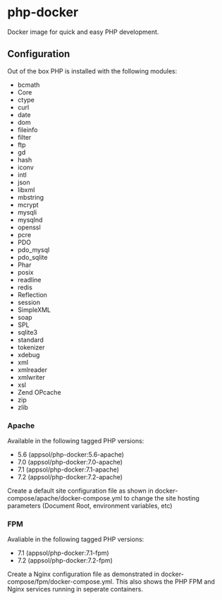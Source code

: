 # php-docker
Docker image for quick and easy PHP development.

## Configuration

Out of the box PHP is installed with the following modules:

- bcmath
- Core
- ctype
- curl
- date
- dom
- fileinfo
- filter
- ftp
- gd
- hash
- iconv
- intl
- json
- libxml
- mbstring
- mcrypt
- mysqli
- mysqlnd
- openssl
- pcre
- PDO
- pdo_mysql
- pdo_sqlite
- Phar
- posix
- readline
- redis
- Reflection
- session
- SimpleXML
- soap
- SPL
- sqlite3
- standard
- tokenizer
- xdebug
- xml
- xmlreader
- xmlwriter
- xsl
- Zend OPcache
- zip
- zlib


### Apache

Available in the following tagged PHP versions:

- 5.6 (appsol/php-docker:5.6-apache)
- 7.0 (appsol/php-docker:7.0-apache)
- 7.1 (appsol/php-docker:7.1-apache)
- 7.2 (appsol/php-docker:7.2-apache)

Create a default site configuration file as shown in docker-compose/apache/docker-compose.yml to change the site hosting parameters (Document Root, environment variables, etc)

### FPM

Avaliable in the following tagged PHP versions:

- 7.1 (appsol/php-docker:7.1-fpm)
- 7.2 (appsol/php-docker:7.2-fpm)

Create a Nginx configuration file as demonstrated in docker-compose/fpm/docker-compose.yml. This also shows the PHP FPM and Nginx services running in seperate containers.
